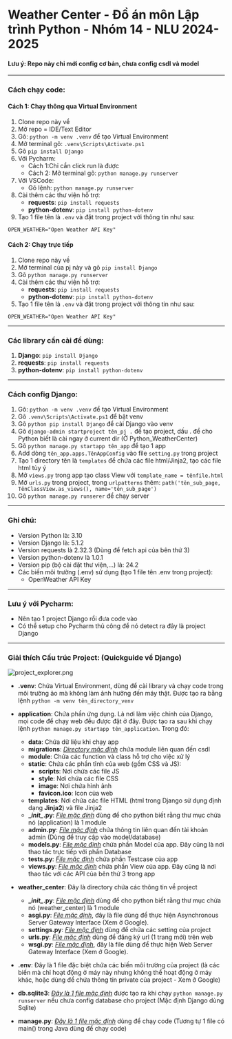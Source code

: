 # Weather Center - Đồ án môn Lập trình Python - Nhóm 14 - NLU 2024-2025

#### Lưu ý: Repo này chỉ mới config cơ bản, chưa config csdl và model

---

### Cách chạy code:

#### Cách 1: Chạy thông qua Virtual Environment

1. Clone repo này về
2. Mở repo = IDE/Text Editor
3. Gõ: `python -m venv .venv` để tạo Virtual Environment
4. Mở terminal gõ: `.venv\Scripts\Activate.ps1`
5. Gõ `pip install Django`
6. Với Pycharm:
    - Cách 1:Chỉ cần click run là được
    - Cách 2: Mở terminal gõ: `python manage.py runserver`
7. Với VSCode:
    - Gõ lệnh: `python manage.py runserver`
8. Cài thêm các thư viện hỗ trợ:
    - **requests**: `pip install requests`
    - **python-dotenv**: `pip install python-dotenv`
9. Tạo 1 file tên là `.env` và đặt trong project với thông tin như sau:

```
OPEN_WEATHER="Open Weather API Key"
```

#### Cách 2: Chạy trực tiếp

1. Clone repo này về
2. Mở terminal của pj này và gõ `pip install Django`
3. Gõ `python manage.py runserver`
4. Cài thêm các thư viện hỗ trợ:
    - **requests**: `pip install requests`
    - **python-dotenv**: `pip install python-dotenv`
5. Tạo 1 file tên là `.env` và đặt trong project với thông tin như sau:

```
OPEN_WEATHER="Open Weather API Key"
```

---

### Các library cần cài để dùng:

1. **Django**: `pip install Django`
2. **requests**: `pip install requests`
3. **python-dotenv**: `pip install python-dotenv`

---

### Cách config Django:

1. Gõ: `python -m venv .venv` để tạo Virtual Environment
2. Gõ `.venv\Scripts\Activate.ps1` để bật venv
3. Gõ `python pip install Django` để cài Django vào venv
4. Gõ `django-admin startproject tên_pj .` để tạo project, dấu . để cho Python biết là cài ngay ở current dir (Ở
   Python_WeatherCenter)
5. Gõ `python manage.py startapp tên_app` để tạo 1 app
6. Add dòng `tên_app.apps.TênAppConfig` vào file `setting.py` trong project
7. Tạo 1 directory tên là `templates` để chứa các file html/Jinja2, tạo các file html tùy ý
8. Mở `views.py` trong app tạo class View với `template_name = tênfile.html`
9. Mở `urls.py` trong project, trong `urlpatterns` thêm:
   `path('tên_sub_page, TênClassView.as_views(), name='tên_sub_page')`
10. Gõ `python manage.py runserer` để chạy server

---

### Ghi chú:

- Version Python là: 3.10
- Version Django là: 5.1.2
- Version requests là 2.32.3 (Dùng để fetch api của bên thứ 3)
- Version python-dotenv là 1.0.1
- Version pip (bộ cài đặt thư viện,...) là: 24.2
- Các biến môi trường (.env) sử dụng (tạo 1 file tên .env trong project):
    - OpenWeather API Key

---

### Lưu ý với Pycharm:

- Nên tạo 1 project Django rồi đưa code vào
- Có thể setup cho Pycharm thủ công để nó detect ra đây là project Django

---

### Giải thích Cấu trúc Project: (Quickguide về Django)

![project_explorer.png](https://cdn.discordapp.com/attachments/1142594682698866851/1300876305369403474/image.png?ex=67226ef8&is=67211d78&hm=dd13b8ecd540a1ac13264611d7e472202a4cf3d5d9231a014538d3b6dfca8f49&)

- **.venv**: Chứa Virtual Environment, dùng để cài library và chạy code trong môi trường ảo mà không làm ảnh hưởng đến máy thật. Được tạo ra bằng lệnh `python -m venv tên_directory_venv`


- **application**: Chứa phần ứng dụng. Là nơi làm việc chính của Django, mọi code để chạy web đều được đặt ở đây. Được tạo ra sau khi chạy lệnh `python manage.py startapp tên_application`. Trong đó:

    - **data**: Chứa dữ liệu khi chạy app
    - **migrations**: <em><u>Directory mặc định</u></em> chứa module liên quan đến csdl
    - **module**: Chứa các function và class hỗ trợ cho việc xử lý
    - **static**: Chứa các phần tĩnh của web (gồm CSS và JS):
        - **scripts**: Nơi chứa các file JS
        - **style**: Nơi chứa các file CSS
        - **image**: Nơi chứa hình ảnh
        - **favicon.ico**: Icon của web
    - **templates**: Nơi chứa các file HTML (html trong Django sử dụng định dạng **Jinja2**) và file Jinja2
    - **\__init\__.py**: <em><u>File mặc định</u></em> dùng để cho python biết rằng thư mục chứa nó (application) là 1 module
    - **admin.py**: <em><u>File mặc định</u></em> chứa thông tin liên quan đến tài khoản admin (Dùng để truy cập vào model/database)
    - **models.py**: <em><u>File mặc định</u></em> chứa phần Model của app. Đây cũng là nơi thao tác trực tiếp với phần Database
    - **tests.py**: <em><u>File mặc định</u></em> chứa phần Testcase của app
    - **views.py**: <em><u>File mặc định</u></em> chứa phần View của app. Đây cũng là nơi thao tác với các API của bên thứ 3 trong app
  

- **weather_center**: Đây là directory chứa các thông tin về project

    - **\__init\__.py**: <em><u>File mặc định</u></em> dùng để cho python biết rằng thư mục chứa nó (weather_center) là 1 module
    - **asgi.py**: <em><u>File mặc định</u></em>, đây là file dùng để thực hiện Asynchronous Server Gateway Interface (Xem ở Google).
    - **settings.py**: <em><u>File mặc định</u></em> dùng để chứa các setting của project
    - **urls.py**: <em><u>File mặc định</u></em> dùng để đăng ký url (1 trang mới) trên web
    - **wsgi.py**: <em><u>File mặc định</u></em>, đây là file dùng để thực hiện Web Server Gateway Interface (Xem ở Google).


- **.env**: Đây là 1 file đặc biệt chứa các biến môi trường của project (là các biến mà chỉ hoạt động ở máy này nhưng không thể hoạt động ở máy khác, hoặc dùng để chứa thông tin private của project - Xem ở Google)


- **db.sqlite3**: <em><u>Đây là 1 file mặc định</u></em> được tạo ra khi chạy `python manage.py runserver` nếu chưa config database cho project (Mặc định Django dùng Sqlite)


- **manage.py**: <em><u>Đây là 1 file mặc định</u></em> dùng để chạy code (Tương tự 1 file có main() trong Java dùng để chạy code)
